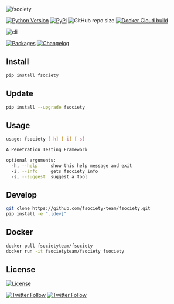 ![fsociety](https://raw.githubusercontent.com/fsociety-team/fsociety/master/images/fsociety.png)

[![Python Version](https://img.shields.io/pypi/pyversions/fsociety?color=orange&style=for-the-badge)](https://www.python.org/downloads/) [![PyPi](https://img.shields.io/pypi/v/fsociety?style=for-the-badge)](https://pypi.org/project/fsociety/) ![GitHub repo size](https://img.shields.io/github/languages/code-size/fsociety-team/fsociety?style=for-the-badge) [![Docker Cloud build](https://img.shields.io/docker/cloud/build/fsocietyteam/fsociety?style=for-the-badge)](https://hub.docker.com/r/fsocietyteam/fsociety)

![cli](https://raw.githubusercontent.com/fsociety-team/fsociety/master/images/cli.png)

[![Packages](https://img.shields.io/badge/PACKAGES.md-red?style=for-the-badge)](https://github.com/fsociety-team/fsociety/blob/master/PACKAGES.md) [![Changelog](https://img.shields.io/badge/CHANGELOG.md-red?style=for-the-badge)](https://github.com/fsociety-team/fsociety/blob/master/CHANGELOG.md)

## Install

```bash
pip install fsociety
```

## Update

```bash
pip install --upgrade fsociety
```

## Usage

```bash
usage: fsociety [-h] [-i] [-s]

A Penetration Testing Framework

optional arguments:
  -h, --help     show this help message and exit
  -i, --info     gets fsociety info
  -s, --suggest  suggest a tool
```

## Develop

```bash
git clone https://github.com/fsociety-team/fsociety.git
pip install -e ".[dev]"
```

## Docker

```bash
docker pull fsocietyteam/fsociety
docker run -it fsocietyteam/fsociety fsociety
```

## License

[![License](https://img.shields.io/pypi/l/fsociety?style=for-the-badge)](https://github.com/fsociety-team/fsociety/blob/master/LICENSE)

[![Twitter Follow](https://img.shields.io/badge/fuck%20it-ship%20it-blue?style=for-the-badge)](https://twitter.com/fsociety_team) [![Twitter Follow](https://img.shields.io/twitter/follow/fsociety_team?color=blue&style=for-the-badge)](https://twitter.com/fsociety_team)
